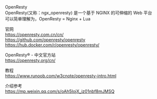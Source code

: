 OpenResty  
OpenResty(又称：ngx_openresty) 是一个基于 NGINX 的可伸缩的 Web 平台  
可以简单理解为，OpenResty = Nginx + Lua




官网  
https://openresty.com.cn/cn/  
https://github.com/openresty/openresty
https://hub.docker.com/r/openresty/openresty/


OpenResty® - 中文官方站  
https://openresty.org/cn/  


教程  
https://www.runoob.com/w3cnote/openresty-intro.html  


介绍参考  
https://mp.weixin.qq.com/s/oAh5IojX_iz01nbf8mJMSQ  


